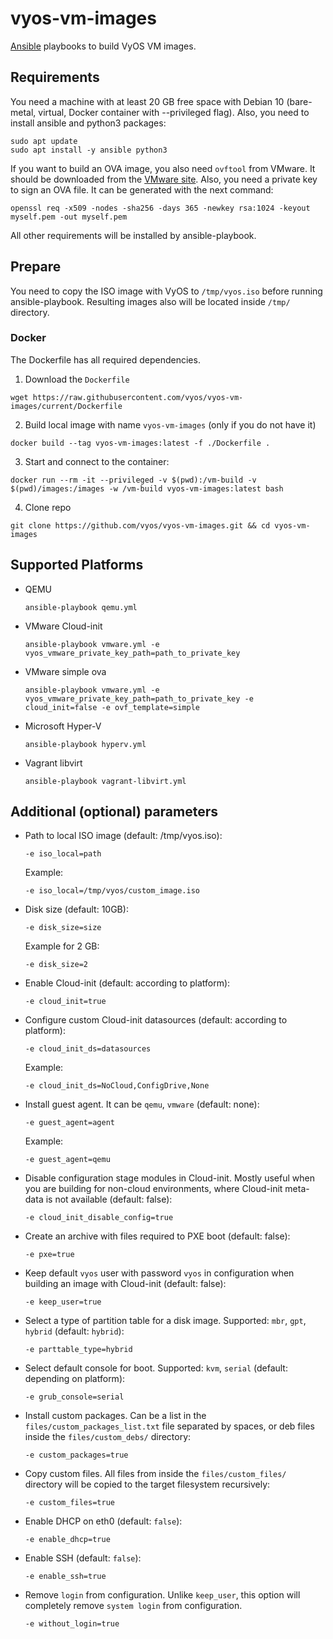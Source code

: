 # vyos-vm-images

[Ansible](https://www.ansible.com/) playbooks to build VyOS VM images.

## Requirements

You need a machine with at least 20 GB free space with Debian 10 (bare-metal, virtual, Docker container with --privileged flag). Also, you need to install ansible and python3 packages:

```
sudo apt update
sudo apt install -y ansible python3
```

If you want to build an OVA image, you also need `ovftool` from VMware. It should be downloaded from the [VMware site](https://code.vmware.com/tool/ovf). Also, you need a private key to sign an OVA file. It can be generated with the next command:

```
openssl req -x509 -nodes -sha256 -days 365 -newkey rsa:1024 -keyout myself.pem -out myself.pem
```

All other requirements will be installed by ansible-playbook.


## Prepare

You need to copy the ISO image with VyOS to `/tmp/vyos.iso` before running ansible-playbook. Resulting images also will be located inside `/tmp/` directory.

### Docker
The Dockerfile has all required dependencies.
1. Download the `Dockerfile`
```
wget https://raw.githubusercontent.com/vyos/vyos-vm-images/current/Dockerfile
```
2. Build local image with name `vyos-vm-images` (only if you do not have it)
```
docker build --tag vyos-vm-images:latest -f ./Dockerfile .
```
3. Start and connect to the container:
```shell
docker run --rm -it --privileged -v $(pwd):/vm-build -v $(pwd)/images:/images -w /vm-build vyos-vm-images:latest bash
```
4. Clone repo
```
git clone https://github.com/vyos/vyos-vm-images.git && cd vyos-vm-images
```

## Supported Platforms

- QEMU

    ```
    ansible-playbook qemu.yml
    ```

- VMware Cloud-init

    ```
    ansible-playbook vmware.yml -e vyos_vmware_private_key_path=path_to_private_key
    ```

- VMware simple ova

    ```
    ansible-playbook vmware.yml -e vyos_vmware_private_key_path=path_to_private_key -e cloud_init=false -e ovf_template=simple
    ```

- Microsoft Hyper-V

    ```
    ansible-playbook hyperv.yml
    ```

- Vagrant libvirt

    ```
    ansible-playbook vagrant-libvirt.yml
    ```

## Additional (optional) parameters

- Path to local ISO image (default: /tmp/vyos.iso):

    ```
    -e iso_local=path
    ```

    Example:

    ```
    -e iso_local=/tmp/vyos/custom_image.iso
    ```

- Disk size (default: 10GB):

    ```
    -e disk_size=size
    ```

    Example for 2 GB:

    ```
    -e disk_size=2
    ```

- Enable Cloud-init (default: according to platform):

    ```
    -e cloud_init=true
    ```

- Configure custom Cloud-init datasources (default: according to platform):

    ```
    -e cloud_init_ds=datasources
    ```

    Example:
    ```
    -e cloud_init_ds=NoCloud,ConfigDrive,None
    ```

- Install guest agent. It can be `qemu`, `vmware` (default: none):

    ```
    -e guest_agent=agent
    ```

    Example:
    ```
    -e guest_agent=qemu
    ```

- Disable configuration stage modules in Cloud-init. Mostly useful when you are building for non-cloud environments, where Cloud-init meta-data is not available (default: false):
    ```
    -e cloud_init_disable_config=true
    ```

- Create an archive with files required to PXE boot (default: false):

    ```
    -e pxe=true
    ```

- Keep default `vyos` user with password `vyos` in configuration when building an image with Cloud-init (default: false):

    ```
    -e keep_user=true
    ```

- Select a type of partition table for a disk image. Supported: `mbr`, `gpt`, `hybrid` (default: `hybrid`):

    ```
    -e parttable_type=hybrid
    ```
- Select default console for boot. Supported: `kvm`, `serial` (default: depending on platform):

    ```
    -e grub_console=serial
    ```

- Install custom packages. Can be a list in the `files/custom_packages_list.txt` file separated by spaces, or deb files inside the `files/custom_debs/` directory:

    ```
    -e custom_packages=true
    ```

- Copy custom files. All files from inside the `files/custom_files/` directory will be copied to the target filesystem recursively:

    ```
    -e custom_files=true
    ```

- Enable DHCP on eth0 (default: `false`):

    ```
    -e enable_dhcp=true
    ```

- Enable SSH (default: `false`):

    ```
    -e enable_ssh=true
    ```

- Remove `login` from configuration. Unlike `keep_user`, this option will completely remove `system login` from configuration.

    ```
    -e without_login=true
    ```
